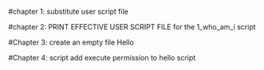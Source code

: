 #chapter 1: substitute user script file 

#chapter 2: PRINT EFFECTIVE USER SCRIPT FILE
for the 1_who_am_i script

#Chapter 3: create an empty file Hello

#Chapter 4: script add execute permission to hello script

